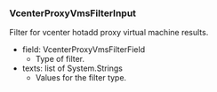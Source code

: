 ### VcenterProxyVmsFilterInput
Filter for vcenter hotadd proxy virtual machine results.

- field: VcenterProxyVmsFilterField
  - Type of filter.
- texts: list of System.Strings
  - Values for the filter type.
